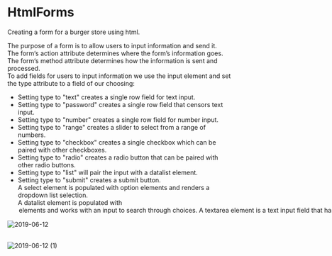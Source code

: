 ﻿# HtmlForms
Creating a form for a burger store using html.


The purpose of a form is to allow users to input information and send it.<br>
The form‘s action attribute determines where the form’s information goes.<br>
The form‘s method attribute determines how the information is sent and processed.<br>
To add fields for users to input information we use the input element and set the type attribute to a field of our choosing:<br>
  + Setting type to "text" creates a single row field for text input.<br>
  + Setting type to "password" creates a single row field that censors text input.<br>
  + Setting type to "number" creates a single row field for number input.<br>
  + Setting type to "range" creates a slider to select from a range of numbers.<br>
  + Setting type to "checkbox" creates a single checkbox which can be paired with other checkboxes.<br>
  + Setting type to "radio" creates a radio button that can be paired with other radio buttons.<br>
  + Setting type to "list" will pair the input with a datalist element.<br>
  + Setting type to "submit" creates a submit button.<br>
A select element is populated with option elements and renders a dropdown list selection.<br>
A datalist element is populated with <option> elements and works with an input to search through choices.<br>
A textarea element is a text input field that has a customizable area.<br>
When a form is submitted, the name of the fields that accept input and the value of those fields are sent as name=value pairs.<br>
Using the form element in conjunction with the other elements listed above allows us to create sites that take in consideration the wants and needs of our users.<br> Take the opportunity to take what you’ve learned and apply it!<br>
  
![2019-06-12](https://user-images.githubusercontent.com/44680320/59366035-3a390f80-8d57-11e9-8f77-3aacf61af2e4.png) 
<br>
<br>



![2019-06-12 (1)](https://user-images.githubusercontent.com/44680320/59366039-3dcc9680-8d57-11e9-8378-ad0d796d06f0.png)<br>


